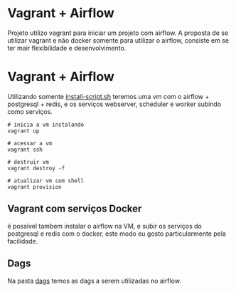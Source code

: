 # Vagrant + Airflow

Projeto utilizo vagrant para iniciar um projeto com airflow.
A proposta de se utilizar vagrant e não docker somente para utilizar o airflow, 
consiste em se ter mair flexibilidade e desenvolvimento.

# Vagrant + Airflow

Utilizando somente [install-script.sh](./scripts/install-script.sh)
teremos uma vm com o airflow + postgresql + redis, e os serviços
webserver, scheduler e worker subindo como serviços.

```
# inicia a vm instalando
vagrant up

# acessar a vm
vagrant ssh

# destruir vm
vagrant destroy -f

# atualizar vm com shell
vagrant provision
```

## Vagrant com serviços Docker
é possivel tambem instalar o airflow na VM, e subir os serviços do
postgresql e redis com o docker, este modo eu gosto particularmente pela facilidade.

## Dags

Na pasta [dags](./dags/) temos as dags a serem utilizadas no airflow.